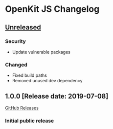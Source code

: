 # OpenKit JS Changelog

## [Unreleased](https://github.com/Dynatrace/openkit-js/compare/v1.0.0...release/1.0)

### Security
- Update vulnerable packages

### Changed
- Fixed build paths
- Removed unused dev dependency

## 1.0.0 [Release date: 2019-07-08]
[GitHub Releases](https://github.com/Dynatrace/openkit-js/releases/tag/v1.0.0)
### Initial public release